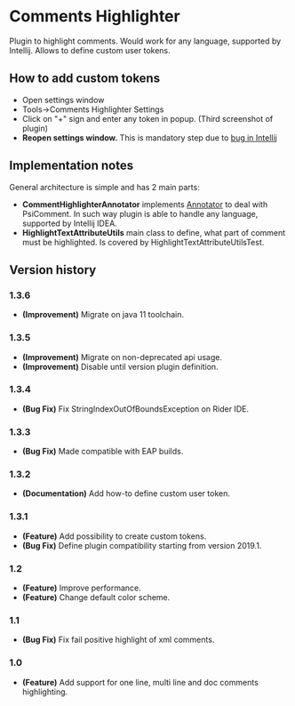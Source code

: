 # Comments Highlighter
Plugin to highlight comments. Would work for any language, supported by Intellij. Allows to define custom user tokens.

## How to add custom tokens
+ Open settings window
+ Tools->Comments Highlighter Settings
+ Click on "+" sign and enter any token in popup. (Third screenshot of plugin)
+ **Reopen settings window.** This is mandatory step due
  to [bug in Intellij](https://youtrack.jetbrains.com/issue/IDEA-226087)

## Implementation notes

General architecture is simple and has 2 main parts:

+ **CommentHighlighterAnnotator**
  implements [Annotator](https://www.jetbrains.org/intellij/sdk/docs/reference_guide/custom_language_support/syntax_highlighting_and_error_highlighting.html#annotator)
  to deal with PsiComment. In such way plugin is able to handle any language, supported by Intellij IDEA.
+ **HighlightTextAttributeUtils** main class to define, what part of comment must be highlighted. Is covered by
  HighlightTextAttributeUtilsTest.

## Version history

### 1.3.6

+ **(Improvement)** Migrate on java 11 toolchain.

### 1.3.5

+ **(Improvement)** Migrate on non-deprecated api usage.
+ **(Improvement)** Disable until version plugin definition.

### 1.3.4

+ **(Bug Fix)** Fix StringIndexOutOfBoundsException on Rider IDE.

### 1.3.3

+ **(Bug Fix)** Made compatible with EAP builds.

### 1.3.2
+ **(Documentation)** Add how-to define custom user token.

### 1.3.1
+ **(Feature)** Add possibility to create custom tokens.
+ **(Bug Fix)** Define plugin compatibility starting from version 2019.1.

### 1.2
+ **(Feature)** Improve performance.
+ **(Feature)** Change default color scheme.

### 1.1
+ **(Bug Fix)** Fix fail positive highlight of xml comments.

### 1.0
+ **(Feature)** Add support for one line, multi line and doc comments highlighting.
